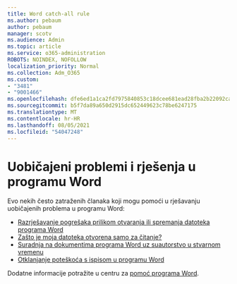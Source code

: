 ```yaml
---
title: Word catch-all rule
ms.author: pebaum
author: pebaum
manager: scotv
ms.audience: Admin
ms.topic: article
ms.service: o365-administration
ROBOTS: NOINDEX, NOFOLLOW
localization_priority: Normal
ms.collection: Adm_O365
ms.custom:
- "3481"
- "9001466"
ms.openlocfilehash: dfe6ed1a1ca2fd7975840853c18dcee681ead28fba2b22092ca7edee925c8a62
ms.sourcegitcommit: b5f7da89a650d2915dc652449623c78be6247175
ms.translationtype: MT
ms.contentlocale: hr-HR
ms.lasthandoff: 08/05/2021
ms.locfileid: "54047248"
---
```

# <a name="common-issues-and-resolutions-with-word"></a>Uobičajeni problemi i rješenja u programu Word

Evo nekih često zatraženih članaka koji mogu pomoći u rješavanju uobičajenih problema u programu Word:

- [Razrješavanje pogrešaka prilikom otvaranja ili spremanja datoteka programa Word](https://docs.microsoft.com/alchemyinsights/errors-opening-or-saving-files)
- [Zašto je moja datoteka otvorena samo za čitanje?](https://support.office.com/article/why-did-my-file-open-read-only-3ab4b792-da50-4b38-8628-14c64e1f1d15)
- [Suradnja na dokumentima programa Word uz suautorstvo u stvarnom vremenu](https://support.office.com/article/collaborate-on-word-documents-with-real-time-co-authoring-7dd3040c-3f30-4fdd-bab0-8586492a1f1d?wt.mc_id=fsn_word_share_and_coauthor)
- [Otklanjanje poteškoća s ispisom u programu Word](https://docs.microsoft.com/office/troubleshoot/word/print-failures-in-word)

Dodatne informacije potražite u centru za [pomoć programa Word](https://support.office.com/word).
